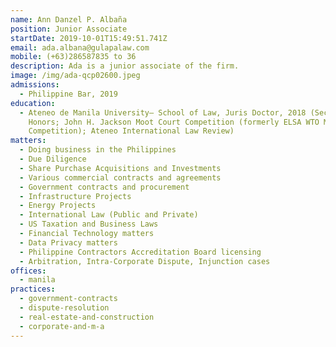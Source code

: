 ```yaml
---
name: Ann Danzel P. Albaña
position: Junior Associate
startDate: 2019-10-01T15:49:51.741Z
email: ada.albana@gulapalaw.com
mobile: (+63)286587835 to 36
description: Ada is a junior associate of the firm.
image: /img/ada-qcp02600.jpeg
admissions:
  - Philippine Bar, 2019
education:
  - Ateneo de Manila University– School of Law, Juris Doctor, 2018 (Second
    Honors; John H. Jackson Moot Court Competition (formerly ELSA WTO Moot Court
    Competition); Ateneo International Law Review)
matters:
  - Doing business in the Philippines
  - Due Diligence
  - Share Purchase Acquisitions and Investments
  - Various commercial contracts and agreements
  - Government contracts and procurement
  - Infrastructure Projects
  - Energy Projects
  - International Law (Public and Private)
  - US Taxation and Business Laws
  - Financial Technology matters
  - Data Privacy matters
  - Philippine Contractors Accreditation Board licensing
  - Arbitration, Intra-Corporate Dispute, Injunction cases
offices:
  - manila
practices:
  - government-contracts
  - dispute-resolution
  - real-estate-and-construction
  - corporate-and-m-a
---
```

